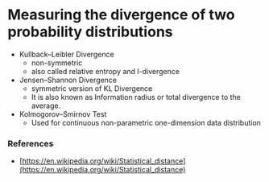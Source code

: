 # Measuring the divergence of two probability distributions

- Kullback–Leibler Divergence
    - non-symmetric
    - also called relative entropy and I-divergence
- Jensen–Shannon Divergence
    - symmetric version of KL Divergence
    - It is also known as Information radius or total divergence to the average.
- Kolmogorov–Smirnov Test
    - Used for continuous non-parametric one-dimension data distribution



### References

- [https://en.wikipedia.org/wiki/Statistical_distance](https://en.wikipedia.org/wiki/Statistical_distance)